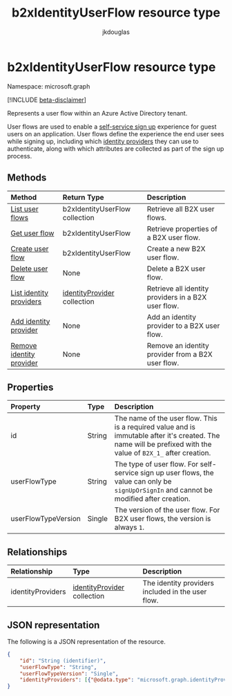 ﻿---
title: "b2xIdentityUserFlow resource type"
description: "Represents a user flow within an Azure Active Directory tenant."
localization_priority: Priority
doc_type: resourcePageType
ms.prod: "microsoft-identity-platform"
author: "jkdouglas"
---

# b2xIdentityUserFlow resource type

Namespace: microsoft.graph

[!INCLUDE [beta-disclaimer](../../includes/beta-disclaimer.md)]

Represents a user flow within an Azure Active Directory tenant.

User flows are used to enable a [self-service sign up](/azure/active-directory/external-identities/self-service-sign-up-overview) experience for guest users on an application. User flows define the experience the end user sees while signing up, including which [identity providers](/azure/active-directory/external-identities/identity-providers) they can use to authenticate, along with which attributes are collected as part of the sign up process.

## Methods

| Method                                                                             | Return Type                                                     | Description                                         |
| :--------------------------------------------------------------------------------- | :-------------------------------------------------------------- | :-------------------------------------------------- |
| [List user flows](../api/identitycontainer-list-b2xuserflows.md)                   | b2xIdentityUserFlow collection                                  | Retrieve all B2X user flows.                        |
| [Get user flow](../api/b2xidentityuserflow-get.md)                                 | b2xIdentityUserFlow                                             | Retrieve properties of a B2X user flow.             |
| [Create user flow](../api/identitycontainer-post-b2xuserflows.md)                  | b2xIdentityUserFlow                                             | Create a new B2X user flow.                         |
| [Delete user flow](../api/b2xidentityuserflow-delete.md)                           | None                                                            | Delete a B2X user flow.                             |
| [List identity providers](../api/b2xidentityuserflow-list-identityproviders.md)    | [identityProvider](../resources/identityProvider.md) collection | Retrieve all identity providers in a B2X user flow. |
| [Add identity provider](../api/b2xidentityuserflow-post-identityproviders.md)      | None                                                            | Add an identity provider to a B2X user flow.        |
| [Remove identity provider](../api/b2xidentityuserflow-delete-identityproviders.md) | None                                                            | Remove an identity provider from a B2X user flow.   |

## Properties

| Property            | Type   | Description                                                                                                                                                   |
| :------------------ | :----- | :------------------------------------------------------------------------------------------------------------------------------------------------------------ |
| id                  | String | The name of the user flow. This is a required value and is immutable after it's created. The name will be prefixed with the value of `B2X_1_` after creation. |
| userFlowType        | String | The type of user flow. For self-service sign up user flows, the value can only be `signUpOrSignIn` and cannot be modified after creation.                     |
| userFlowTypeVersion | Single | The version of the user flow. For B2X user flows, the version is always `1`.                                                                                  |

## Relationships

| Relationship      | Type                                                            | Description                                       |
| :---------------- | :-------------------------------------------------------------- | :------------------------------------------------ |
| identityProviders | [identityProvider](../resources/identityprovider.md) collection | The identity providers included in the user flow. |

## JSON representation

The following is a JSON representation of the resource.

<!-- {
  "blockType": "resource",
  "@odata.type": "microsoft.graph.b2xIdentityUserFlow",
  "optionalProperties": [],
  "keyProperty": "id"
} -->

```json
{
    "id": "String (identifier)",
    "userFlowType": "String",
    "userFlowTypeVersion": "Single",
    "identityProviders": [{"@odata.type": "microsoft.graph.identityProvider"}]
}
```
